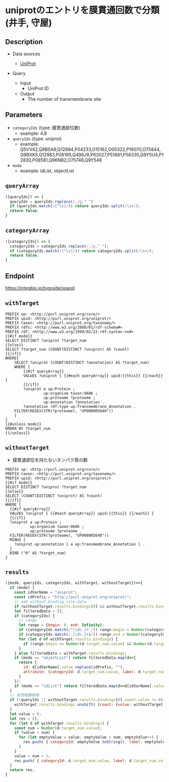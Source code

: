 # uniprotのエントリを膜貫通回数で分類 (井手, 守屋)

## Description

- Data sources
    - [UniProt](https://www.uniprot.org/)

- Query
    - Input
        - UniProt ID
    - Output
        - The number of transmembrane site

## Parameters
* `categoryIds` (type: 膜貫通部位数)
  * example: 4,8
* `queryIds` (type: uniprot)
  * example: Q5VV42,Q9BSA9,Q12884,P04233,O15162,O00322,P16070,O75844,Q9BXK5,Q12983,P08195,Q496J9,P63027,P51681,P58335,Q9Y5U4,P12830,P08581,Q96NB2,O75746,Q9Y548
* `mode`
  * example: idList, objectList

## `queryArray`

```javascript
({queryIds}) => {
  queryIds = queryIds.replace(/,/g," ")
  if (queryIds.match(/[^\s]/)) return queryIds.split(/\s+/);
  return false;
}
```

## `categoryArray`

```javascript
({categoryIds}) => {
  categoryIds = categoryIds.replace(/,/g," ");
  if (categoryIds.match(/[^\s]/)) return categoryIds.split(/\s+/);
  return false;
}
```

## Endpoint

https://integbio.jp/togosite/sparql

## `withTarget`

```sparql
PREFIX up: <http://purl.uniprot.org/core/>
PREFIX upid: <http://purl.uniprot.org/uniprot/>
PREFIX taxon: <http://purl.uniprot.org/taxonomy/>
PREFIX rdfs: <http://www.w3.org/2000/01/rdf-schema#>
PREFIX rdf: <http://www.w3.org/1999/02/22-rdf-syntax-ns#>
{{#if mode}}
SELECT DISTINCT ?uniprot ?target_num
{{else}} 
SELECT ?target_num (COUNT(DISTINCT ?uniprot) AS ?count)
{{/if}}
WHERE{
	SELECT ?uniprot (COUNT(DISTINCT ?annotation) AS ?target_num)
	WHERE {
        {{#if queryArray}}
        VALUES ?uniprot { {{#each queryArray}} upid:{{this}} {{/each}} }
        {{/if}}        
	  	?uniprot a up:Protein ;
  		         up:organism taxon:9606 ;
  		         up:proteome ?proteome ;
  		         up:annotation ?annotation .       
  		?annotation rdf:type up:Transmembrane_Annotation .
  	FILTER(REGEX(STR(?proteome), "UP000005640"))
    }
}    
{{#unless mode}}                      
ORDER BY ?target_num
{{/unless}}
```

## `withoutTarget`
- 膜貫通部位を持たないタンパク質の数
```sparql
PREFIX up: <http://purl.uniprot.org/core/>
PREFIX taxon: <http://purl.uniprot.org/taxonomy/>
PREFIX upid: <http://purl.uniprot.org/uniprot/>
{{#if mode}}
SELECT DISTINCT ?uniprot ?target_num
{{else}} 
SELECT (COUNT(DISTINCT ?uniprot) AS ?count)
{{/if}}
WHERE {
  {{#if queryArray}}
  VALUES ?uniprot { {{#each queryArray}} upid:{{this}} {{/each}} }
  {{/if}}
  ?uniprot a up:Protein ;
           up:organism taxon:9606 ;
           up:proteome ?proteome .
  FILTER(REGEX(STR(?proteome), "UP000005640"))
  MINUS {
    ?uniprot up:annotation [ a up:Transmembrane_Annotation ] .
  }
  BIND ("0" AS ?target_num)
}
```

## `results`

```javascript
({mode, queryIds, categoryIds, withTarget, withoutTarget})=>{
  if (mode) {
    const idVarName = "uniprot";
    const idPrefix = "http://purl.uniprot.org/uniprot/";
    // add without-binding-site-data
    if (withoutTarget.results.bindings[0] && withoutTarget.results.bindings[0][idVarName]) withTarget.results.bindings = withTarget.results.bindings.concat(withoutTarget.results.bindings);
    let filteredData = [];
    if (categoryIds) {
      // range
      let range = {begin: 0, end: Infinity};
      if (categoryIds.match(/^[\d\.]+-/)) range.begin = Number(categoryIds.match(/^([\d\.]+)-/)[1]);
      if (categoryIds.match(/-[\d\.]+$/)) range.end = Number(categoryIds.match(/-([\d\.]+)$/)[1]);
      for (let d of withTarget.results.bindings) {
        if (range.begin <= Number(d.target_num.value) && Number(d.target_num.value) <= range.end) filteredData.push(d);
      }
    } else filteredData = withTarget.results.bindings;
    if (mode == "objectList") return filteredData.map(d=>{
      return {
        id: d[idVarName].value.replace(idPrefix, ""),
        attribute: {categoryId: d.target_num.value, label: d.target_num.value}
      }
    });
    if (mode == "idList") return filteredData.map(d=>d[idVarName].value.replace(idPrefix, ""));
  }
  // 仮想階層制御
  if (!queryIds || withoutTarget.results.bindings[0].count.value != 0) {
    withTarget.results.bindings.unshift( {count: {value: withoutTarget.results.bindings[0].count.value}, target_num: {value: "0"}}  ); // カウント 0 を追加
  }
  let value = 0;
  let res = [];
  for (let d of withTarget.results.bindings) {
    const num = Number(d.target_num.value);
    if (value < num) {
      for (let emptyValue = value; emptyValue < num; emptyValue++) {
        res.push( { categoryId: emptyValue.toString(), label: emptyValue.toString(), count: 0} );
      }
    }
    value = num + 1;
    res.push( { categoryId: d.target_num.value, label: d.target_num.value, count: Number(d.count.value)} );
  }
  return res;
}
```
